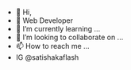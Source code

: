 - 👋 Hi, 
- 👀 Web Developer
- 🌱 I’m currently learning ...
- 💞️ I’m looking to collaborate on ...
- 📫 How to reach me ... 
- IG @satishakaflash
<!---
developersarenaIN/developersarenaIN is a ✨ special ✨ repository because its `README.md` (this file) appears on your GitHub profile.
You can click the Preview link to take a look at your changes.
--->

